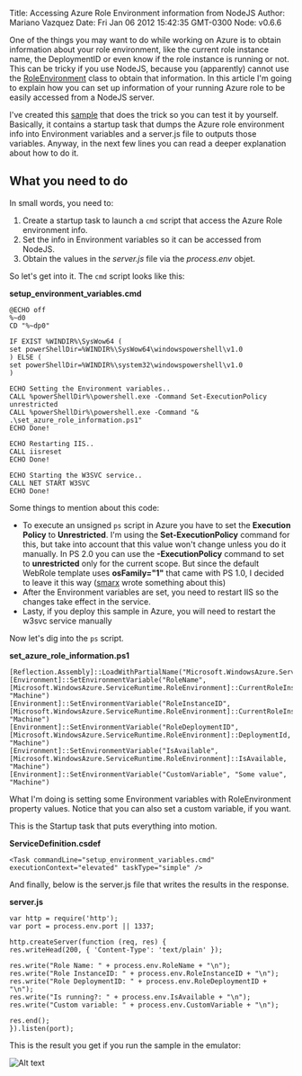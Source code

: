 Title: Accessing Azure Role Environment information from NodeJS
Author: Mariano Vazquez
Date: Fri Jan 06 2012 15:42:35 GMT-0300
Node: v0.6.6

One of the things you may want to do while working on Azure is to obtain information about your role environment, like the current role instance name, the DeploymentID or even know if the role instance is running or not. This can be tricky if you use NodeJS, because you (apparently) cannot use the [RoleEnvironment](http://msdn.microsoft.com/es-es/library/ee773173.aspx) class to obtain that information. In this article I'm going to explain how you can set up information of your running Azure role to be easily accessed from a NodeJS server.

I've created this [sample](https://github.com/nanovazquez/nodeonazure-blog/tree/master/articles/accessing-azure-role-environment-information-from-node/startup-task-sample) that does the trick so you can test it by yourself. Basically, it contains a startup task that dumps the Azure role environment info into Environment variables and a server.js file to outputs those variables. Anyway, in the next few lines you can read a deeper explanation about how to do it.

## What you need to do

In small words, you need to: 

1. Create a startup task to launch a `cmd` script that access the Azure Role environment info.
2. Set the info in Environment variables so it can be accessed from NodeJS.
3. Obtain the values in the *server.js* file via the *process.env* objet.

So let's get into it. The `cmd` script looks like this:

**setup_environment_variables.cmd**

	@ECHO off
	%~d0
	CD "%~dp0"

	IF EXIST %WINDIR%\SysWow64 (
	set powerShellDir=%WINDIR%\SysWow64\windowspowershell\v1.0
	) ELSE (
	set powerShellDir=%WINDIR%\system32\windowspowershell\v1.0
	)

	ECHO Setting the Environment variables..
	CALL %powerShellDir%\powershell.exe -Command Set-ExecutionPolicy unrestricted
	CALL %powerShellDir%\powershell.exe -Command "& .\set_azure_role_information.ps1"
	ECHO Done!

	ECHO Restarting IIS..
	CALL iisreset
	ECHO Done!

	ECHO Starting the W3SVC service..
	CALL NET START W3SVC
	ECHO Done!

Some things to mention about this code:

* To execute an unsigned `ps` script in Azure you have to set the **Execution Policy** to **Unrestricted**. I'm using the **Set-ExecutionPolicy** command for this, but take into account that this value won't change unless you do it manually. In PS 2.0 you can use the **-ExecutionPolicy** command to set to **unrestricted** only for the current scope. But since the default WebRole template uses **osFamily="1"** that came with PS 1.0, I decided to leave it this way ([smarx](http://blog.smarx.com/posts/windows-azure-startup-tasks-tips-tricks-and-gotchas) wrote something about this)
* After the Environment variables are set, you need to restart IIS so the changes take effect in the service.
* Lasty, if you deploy this sample in Azure, you will need to restart the w3svc service manually

Now let's dig into the `ps` script.

**set_azure_role_information.ps1**

	[Reflection.Assembly]::LoadWithPartialName("Microsoft.WindowsAzure.ServiceRuntime")
	[Environment]::SetEnvironmentVariable("RoleName", [Microsoft.WindowsAzure.ServiceRuntime.RoleEnvironment]::CurrentRoleInstance.Role.Name, "Machine") 
	[Environment]::SetEnvironmentVariable("RoleInstanceID", [Microsoft.WindowsAzure.ServiceRuntime.RoleEnvironment]::CurrentRoleInstance.Id, "Machine")
	[Environment]::SetEnvironmentVariable("RoleDeploymentID", [Microsoft.WindowsAzure.ServiceRuntime.RoleEnvironment]::DeploymentId, "Machine")
	[Environment]::SetEnvironmentVariable("IsAvailable", [Microsoft.WindowsAzure.ServiceRuntime.RoleEnvironment]::IsAvailable, "Machine") 
	[Environment]::SetEnvironmentVariable("CustomVariable", "Some value", "Machine")

What I'm doing is setting some Environment variables with RoleEnvironment property values. Notice that you can also set a custom variable, if you want.

This is the Startup task that puts everything into motion.

**ServiceDefinition.csdef**

	<Task commandLine="setup_environment_variables.cmd" executionContext="elevated" taskType="simple" />

And finally, below is the server.js file that writes the results in the response.

**server.js**

	var http = require('http');
	var port = process.env.port || 1337;

	http.createServer(function (req, res) {
    res.writeHead(200, { 'Content-Type': 'text/plain' });
    
	res.write("Role Name: " + process.env.RoleName + "\n");
	res.write("Role InstanceID: " + process.env.RoleInstanceID + "\n");
	res.write("Role DeploymentID: " + process.env.RoleDeploymentID + "\n");
	res.write("Is running?: " + process.env.IsAvailable + "\n");
	res.write("Custom variable: " + process.env.CustomVariable + "\n");
	
	res.end();
	}).listen(port);

This is the result you get if you run the sample in the emulator:

![Alt text](https://github.com/nanovazquez/nodeonazure-blog/blob/master/articles/accessing-azure-role-environment-information-from-node/test-sample-task.png?raw=true "Showing the Azure Role Information")
